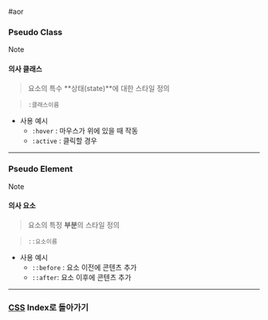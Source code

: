 #aor 
### Pseudo Class
>[!note]
>#### 의사 클래스
>
>>요소의 특수 **상태(state)**에 대한 스타일 정의  
>
>> `:클래스이름`

- 사용 예시
	- `:hover` : 마우스가 위에 있을 때 작동  
	- `:active` : 클릭할 경우  
---
### Pseudo Element
>[!note]
>#### 의사 요소
>
>>요소의 특정 **부분**의 스타일 정의  
>
>>`::요소이름`

- 사용 예시
	- `::before` : 요소 이전에 콘텐츠 추가  
	- `::after`: 요소 이후에 콘텐츠 추가
---
### [CSS](../../Dev-Index/CSS.md) Index로 돌아가기